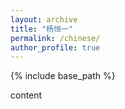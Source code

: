 ```yaml
---
layout: archive
title: "杨恒一"
permalink: /chinese/
author_profile: true
---
```


{% include base_path %}

content

